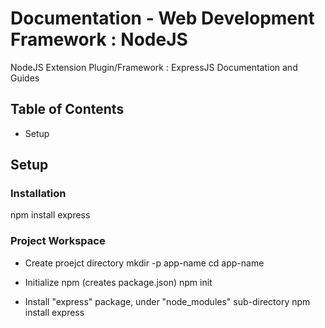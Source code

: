 # Documentation - Web Development Framework : NodeJS

NodeJS Extension Plugin/Framework : ExpressJS Documentation and Guides

## Table of Contents
* Setup

## Setup

### Installation

npm install express

### Project Workspace

- Create proejct directory
	mkdir -p app-name
	cd app-name

- Initialize npm (creates package.json)
	npm init

- Install "express" package, under "node_modules" sub-directory
	npm install express


